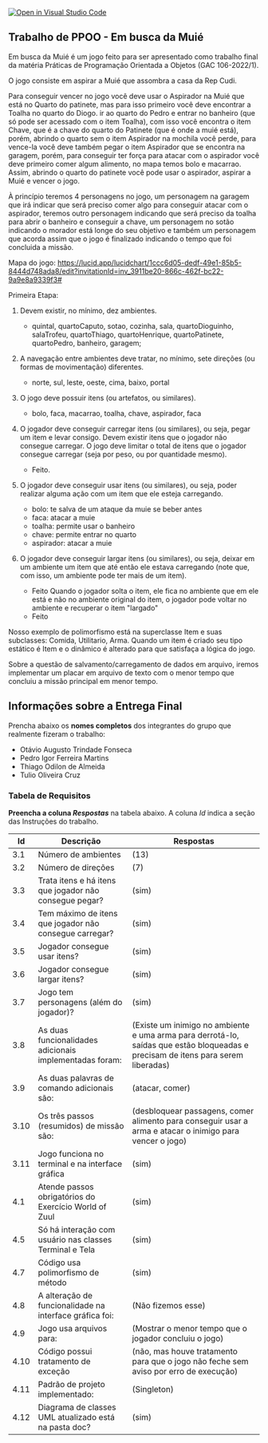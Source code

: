 [![Open in Visual Studio Code](https://classroom.github.com/assets/open-in-vscode-c66648af7eb3fe8bc4f294546bfd86ef473780cde1dea487d3c4ff354943c9ae.svg)](https://classroom.github.com/online_ide?assignment_repo_id=8168190&assignment_repo_type=AssignmentRepo)
## Trabalho de PPOO - Em busca da Muié

Em busca da Muié é um jogo feito para ser apresentado como trabalho final da matéria Práticas de Programação Orientada a Objetos (GAC 106-2022/1).

O jogo consiste em aspirar a Muié que assombra a casa da Rep Cudi.

Para conseguir vencer no jogo você deve usar o Aspirador na Muié que está no Quarto do patinete, mas para isso primeiro você deve encontrar a Toalha no quarto do Diogo. ir ao quarto do Pedro e entrar no banheiro (que só pode ser acessado com o item Toalha), com isso você encontra o item Chave, que é a chave do quarto do Patinete (que é onde a muié está), porém, abrindo o quarto sem o item Aspirador na mochila você perde, para vence-la você deve também pegar o item Aspirador que se encontra na garagem, porém, para conseguir ter força para atacar com o aspirador você deve primeiro comer algum alimento, no mapa temos bolo e macarrao. Assim, abrindo o quarto do patinete você pode usar o aspirador, aspirar a Muié e vencer o jogo.

À princípio teremos 4 personagens no jogo, um personagem na garagem que irá indicar que será preciso comer algo para conseguir atacar com o aspirador, teremos outro personagem indicando que será preciso da toalha para abrir o banheiro e conseguir a chave, um personagem no sotão indicando o morador está longe do seu objetivo e também um personagem que acorda assim que o jogo é finalizado indicando o tempo que foi concluida a missão.

Mapa do jogo: https://lucid.app/lucidchart/1ccc6d05-dedf-49e1-85b5-8444d748ada8/edit?invitationId=inv_3911be20-866c-462f-bc22-9a9e8a9339f3#

Primeira Etapa:

1. Devem existir, no mínimo, dez ambientes.
    - quintal, quartoCaputo, sotao, cozinha, sala, quartoDioguinho,
    salaTrofeu, quartoThiago, quartoHenrique, quartoPatinete, quartoPedro,
    banheiro, garagem;

2. A navegação entre ambientes deve tratar, no mínimo, sete direções (ou formas de movimentação) diferentes.
    - norte, sul, leste, oeste, cima, baixo, portal

3. O jogo deve possuir itens (ou artefatos, ou similares).
    - bolo, faca, macarrao, toalha, chave, aspirador, faca

4. O jogador deve conseguir carregar itens (ou similares), ou seja, pegar um item e levar consigo.
Devem existir itens que o jogador não consegue carregar.  O jogo deve limitar o total de itens que o jogador consegue carregar (seja por peso, ou por
quantidade mesmo).
    - Feito.

5. O jogador deve conseguir usar itens (ou similares), ou seja, poder realizar alguma ação com um item que ele
esteja carregando.
    - bolo: te salva de um ataque da muie se beber antes
    - faca: atacar a muie
    - toalha: permite usar o banheiro
    - chave: permite entrar no quarto
    - aspirador: atacar a muie

6. O jogador deve conseguir largar itens (ou similares), ou seja, deixar em um ambiente um item que até então
ele estava carregando (note que, com isso, um ambiente pode ter mais de um item).
    - Feito
Quando o jogador solta o item, ele fica no ambiente que em ele está e não no ambiente original do item, o jogador pode voltar no ambiente e recuperar o item "largado"
    - Feito

Nosso exemplo de polimorfismo está na superclasse Item e suas subclasses: Comida, Utilitario, Arma. Quando um item é criado seu tipo estático é Item e o dinâmico é alterado para que satisfaça a lógica do jogo.

Sobre a questão de salvamento/carregamento de dados em arquivo, iremos implementar um placar em arquivo de texto com o menor tempo que concluiu a missão principal em menor tempo.

## Informações sobre a Entrega Final

Prencha abaixo os **nomes completos** dos integrantes do grupo que realmente fizeram o trabalho:

- Otávio Augusto Trindade Fonseca
- Pedro Igor Ferreira Martins
- Thiago Odilon de Almeida
- Tulio Oliveira Cruz

### Tabela de Requisitos

**Preencha a coluna _Respostas_** na tabela abaixo.
A coluna _Id_ indica a seção das Instruções do trabalho.


|  Id |  Descrição                                              | Respostas | 
|-----|---------------------------------------------------------|--------------|
| 3.1 | Número de ambientes                                     | (13) |
| 3.2 | Número de direções                                      | (7) |
| 3.3 | Trata itens e há itens que jogador não consegue pegar?  | (sim) |
| 3.4 | Tem máximo de itens que jogador não consegue carregar?  | (sim) |
| 3.5 | Jogador consegue usar itens?                            | (sim) |
| 3.6 | Jogador consegue largar itens?                          | (sim) |
| 3.7 | Jogo tem personagens (além do jogador)?                 | (sim) |
| 3.8 | As duas funcionalidades adicionais implementadas foram: | (Existe um inimigo no ambiente e uma arma para derrotá-lo, saídas que estão bloqueadas e precisam de itens para serem liberadas) |
| 3.9 | As duas palavras de comando adicionais são:             | (atacar, comer) |
| 3.10| Os três passos (resumidos) de missão são:               | (desbloquear passagens, comer alimento para conseguir usar a arma e atacar o inimigo para vencer o jogo) |
| 3.11| Jogo funciona no terminal e na interface gráfica        | (sim) |
| 4.1 | Atende passos obrigatórios do Exercício World of Zuul   | (sim) |
| 4.5 | Só há interação com usuário nas classes Terminal e Tela | (sim) |
| 4.7 | Código usa polimorfismo de método                       | (sim) |
| 4.8 | A alteração de funcionalidade na interface gráfica foi: | (Não fizemos esse) |
| 4.9 | Jogo usa arquivos para:                                 | (Mostrar o menor tempo que o jogador concluiu o jogo) |
| 4.10| Código possui tratamento de exceção                     | (não, mas houve tratamento para que o jogo não feche sem aviso por erro de execução) |
| 4.11| Padrão de projeto implementado:                         | (Singleton) |
| 4.12| Diagrama de classes UML atualizado está na pasta doc?   | (sim) |


